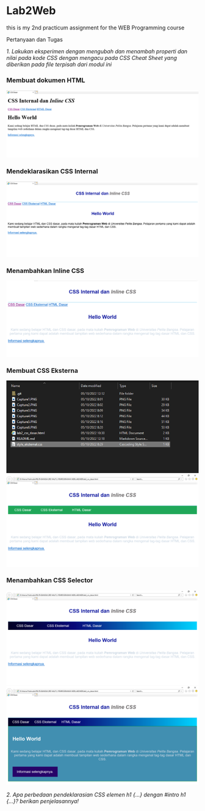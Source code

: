 # Lab2Web
this is my 2nd practicum assignment for the WEB Programming course

Pertanyaan dan Tugas 
<p> <i> 1. Lakukan eksperimen dengan mengubah dan menambah properti dan nilai pada kode CSS 
dengan mengacu pada CSS Cheat Sheet yang diberikan pada file terpisah dari modul ini </i><br/></p>

### Membuat dokumen HTML
<img src="Capture1.PNG"  />

### Mendeklarasikan CSS Internal
<img src="Capture2.PNG"  />

### Menambahkan Inline CSS
<img src="Capture3.PNG"   />

### Membuat CSS Eksterna
<img src="Capture4(1).PNG"/> 
<img src="Capture4.PNG"   />

###  Menambahkan CSS Selector
<img src="Capture5.PNG"   />
<img src="Capture6.PNG"   />

<p> <i> 2. Apa perbedaan pendeklarasian CSS elemen h1 {...} dengan #intro h1 {...}? berikan 
penjelasannya! </i><br/></p>









